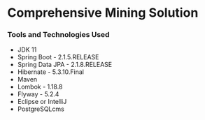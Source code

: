 # Comprehensive Mining Solution #

### Tools and Technologies Used ###

* JDK 11
* Spring Boot - 2.1.5.RELEASE
* Spring Data JPA - 2.1.8.RELEASE
* Hibernate - 5.3.10.Final
* Maven
* Lombok - 1.18.8
* Flyway - 5.2.4
* Eclipse or IntelliJ
* PostgreSQLcms
